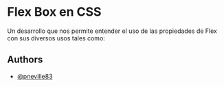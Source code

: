 
# Flex Box en CSS

Un desarrollo que nos permite entender el uso de las propiedades
de Flex con sus diversos usos tales como:




## Authors

- [@pneville83](https://github.com/pneville83/desafio_github)




